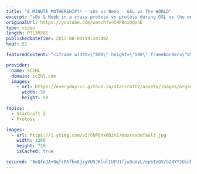 ```yaml
---
title: "8 MINUTE MOTHERSHIP?! - sOs vs Neeb - GSL vs The WORLD"
excerpt: "sOs & Neeb in a crazy protoss vs protoss during GSL vs the world. A tournament with the best players from WCS competing with the best players from GSL. sOs quickly goes into a mothership!   ► http://bit.ly/SC2HLsubscribe - SUBSCRIBE to SC2HL!  ► Watch GSL vs The world: http://bit.ly/GSLVSWORLD   Thank"
originalUrl: https://youtube.com/watch?v=CNP0nxOQznE
type: video
length: PT13M28S
publishedDateTime: 2017-08-04T19:34:48Z
heat: 51

featuredContent: "<iframe width=\"800\" height=\"500\" frameborder=\"0\" src=\"https://www.youtube.com/embed/CNP0nxOQznE\" allow=\"accelerometer; autoplay; encrypted-media; gyroscope; picture-in-picture\" allowfullscreen></iframe>"

provider:
  name: SC2HL
  domain: sc2hl.com
  images:
    - url: https://everyday-cc.github.io/starcraft2/assets/images/organizations/sc2hl.com-50x50.jpg
      width: 50
      height: 50

topics:
  - StarCraft 2
  - Protoss

images:
  - url: https://i.ytimg.com/vi/CNP0nxOQznE/maxresdefault.jpg
    width: 1280
    height: 720
    isCached: true

secured: "BeQfoJA+0qfrR5fhn8jxyVU5JKlulIUFU1fjuOuVvL/epSIzQV/b24YYJUidF4SdC1ejI+ca6Fh7VrSFmAiw2S7SQO/B3Q0+e2x7UeuqXLTNqumr6W4cWwCFv3D7L7gtPiOzCKjZQa5+DDVaDzyM1S0p/Kzx3ia2hlDlSEvXrI2p/6MpH2tWO1dRL+2Snf9B5BuFMw9MNkhiofyUk0x+Kwt+bSDCANHI3hzUno1WOm2OTxS9wNsZfVua/M76bg1/n3veJIZWqxonI+IW4hIkpw6RAD4K5QPaxDx6AP7+o2LbRzwYAoWKjQNdijaaE3tZzDQDNaV18NQiKhokmZzHgjggE0aCqI6aC0PVAeBhTbXQNJwtFjDIVATizGnivYxLZCcTjCuI+A3tT5Oa6GCiGvUcLGWGMAn5ZqYGkTGKR+z5YcOSypwy27iZko6qPwc4;onMuHJgoie1ArkEbRt1gXw=="
---
```


